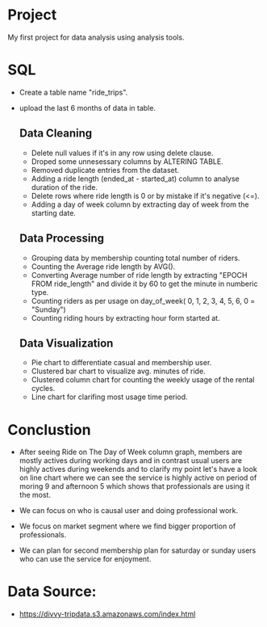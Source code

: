 # Project
My first project for data analysis using analysis tools.  


# SQL
- Create a table name "ride_trips".
- upload the last 6 months of data in table.
  
    ## Data Cleaning
    - Delete null values if it's in any row using delete clause.
    - Droped some unnesessary columns by ALTERING TABLE.
    - Removed duplicate entries from the dataset.
    - Adding a ride length (ended_at - started_at) column to analyse duration of the ride.
    - Delete rows where ride length is 0 or by mistake if it's negative (<=).
    - Adding a day of week column by extracting day of week from the starting date.

    ## Data Processing 
    - Grouping data by membership counting total number of riders.
    - Counting the Average ride length by AVG(). 
    - Converting Average number of ride length by extracting "EPOCH FROM ride_length" and divide it by 60 to get the minute in numberic type.
    - Counting riders as per usage on day_of_week( 0, 1, 2, 3, 4, 5, 6, 0 = "Sunday")
    - Counting riding hours by extracting hour form started at.
 
    ## Data Visualization
    - Pie chart to differentiate casual and membership user.
    - Clustered bar chart to visualize avg. minutes of ride.
    - Clustered column chart for counting the weekly usage of the rental cycles.
    - Line chart for clarifing most usage time period.
 


# **Conclustion**
  - After seeing Ride on The Day of Week column graph, members are mostly actives during working days and in contrast usual users are highly actives during weekends and to clarify my point let's have a look on line chart where we can see the service is highly active on period of moring 9 and afternoon 5 which shows that professionals are using it the most.

  - We can focus on who is causal user and doing professional work.
  - We focus on market segment where we find bigger proportion of professionals.
  - We can plan for second membership plan for saturday or sunday users who can use the service for enjoyment.


 
 
 
 # Data Source:
 - https://divvy-tripdata.s3.amazonaws.com/index.html
      
 
 
